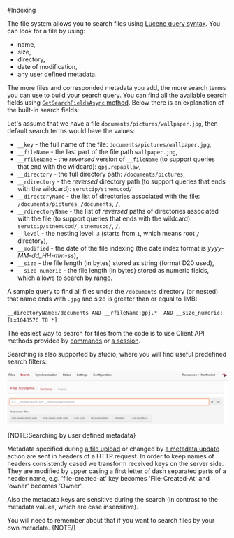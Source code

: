 #Indexing

The file system allows you to search files using [Lucene query syntax](http://lucene.apache.org/core/old_versioned_docs/versions/3_0_0/queryparsersyntax.html). You can look for a file by using:

* name,
* size,
* directory,
* date of modification,
* any user defined metadata.

The more files and corresponded metadata you add, the more search terms you can use to build your search query. You can find all the available search fields using [`GetSearchFieldsAsync` method](./client-api/commands/files/search/get-search-fields). Below there is an explanation of the built-in search fields: 

Let's assume that we have a file `documents/pictures/wallpaper.jpg`, then default search terms would have the values:

* `__key` - the full name of the file: `documents/pictures/wallpaper.jpg`,
* `__fileName` - the last part of the file path `wallpaper.jpg`,
* `__rfileName` - the *reversed* version of `__fileName` (to support queries that end with the wildcard): `gpj.repapllaw`,
* `__directory` - the full directory path: `/documents/pictures`,
* `__rdirectory` - the *reversed* directory path (to support queries that ends with the wildcard): `serutcip/stnemucod/`
* `__directoryName` - the list of directories associated with the file: `/documents/pictures`, `/documents`, `/`,
* `__rdirectoryName` - the list of *reversed* paths of directories associated with the file (to support queries that ends with the wildcard): `serutcip/stnemucod/`, `stnemucod/`, `/`,
* `__level` - the nesting level: `3` (starts from `1`, which means root `/` directory),
* `__modified` - the date of the file indexing (the date index format is *yyyy-MM-dd_HH-mm-ss*),
* `__size` - the file length (in bytes) stored as string (format D20 used),
* `__size_numeric` - the file length (in bytes) stored as numeric fields, which allows to search by range.

A sample query to find all files under the `/documents` directory (or nested) that name ends with `.jpg` and size is greater than or equal to 1MB:

`__directoryName:/documents AND __rfileName:gpj.*  AND __size_numeric:[Lx1048576 TO *]`

The easiest way to search for files from the code is to use Client API methods provided by [commands](client-api/commands/files/search/search) or [a session](client-api/session/querying/basics).

Searching is also supported by studio, where you will find useful predefined search filters:

![Figure 1: Search filters](images\indexing_studio.png)


{NOTE:Searching by user defined metadata}

Metadata specified during [a file upload](./client-api/commands/files/upload) or changed by [a metadata update](./client-api/commands/files/metadata/update-metadata) action are sent in headers of a HTTP request. 
In order to keep names of headers consistently cased we transform received keys on the server side. They are modified by upper casing a first letter of dash separated parts of a header name, e.g. 'file-created-at' key becomes 'File-Created-At' and 'owner' becomes 'Owner'.

Also the metadata keys are sensitive during the search (in contrast to the metadata values, which are case insensitive). 

You will need to remember about that if you want to search files by your own metadata.
{NOTE/}